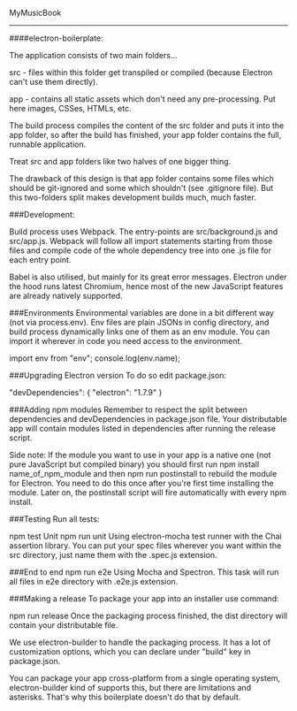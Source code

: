MyMusicBook

---------------------------------------------------------------------------------------------------------------------------------------------
####electron-boilerplate:

The application consists of two main folders...

src - files within this folder get transpiled or compiled (because Electron can't use them directly).

app - contains all static assets which don't need any pre-processing. Put here images, CSSes, HTMLs, etc.

The build process compiles the content of the src folder and puts it into the app folder, so after the build has finished, your app folder contains the full, runnable application.

Treat src and app folders like two halves of one bigger thing.

The drawback of this design is that app folder contains some files which should be git-ignored and some which shouldn't (see .gitignore file). But this two-folders split makes development builds much, much faster.

###Development:

Build process uses Webpack. The entry-points are src/background.js and src/app.js. Webpack will follow all import statements starting from those files and compile code of the whole dependency tree into one .js file for each entry point.

Babel is also utilised, but mainly for its great error messages. Electron under the hood runs latest Chromium, hence most of the new JavaScript features are already natively supported.

###Environments
Environmental variables are done in a bit different way (not via process.env). Env files are plain JSONs in config directory, and build process dynamically links one of them as an env module. You can import it wherever in code you need access to the environment.

import env from "env";
console.log(env.name);

###Upgrading Electron version
To do so edit package.json:

"devDependencies": {
  "electron": "1.7.9"
}

###Adding npm modules
Remember to respect the split between dependencies and devDependencies in package.json file. Your distributable app will contain modules listed in dependencies after running the release script.

Side note: If the module you want to use in your app is a native one (not pure JavaScript but compiled binary) you should first run npm install name_of_npm_module and then npm run postinstall to rebuild the module for Electron. You need to do this once after you're first time installing the module. Later on, the postinstall script will fire automatically with every npm install.

###Testing
Run all tests:

npm test
Unit
npm run unit
Using electron-mocha test runner with the Chai assertion library. You can put your spec files wherever you want within the src directory, just name them with the .spec.js extension.

###End to end
npm run e2e
Using Mocha and Spectron. This task will run all files in e2e directory with .e2e.js extension.

###Making a release
To package your app into an installer use command:

npm run release
Once the packaging process finished, the dist directory will contain your distributable file.

We use electron-builder to handle the packaging process. It has a lot of customization options, which you can declare under "build" key in package.json.

You can package your app cross-platform from a single operating system, electron-builder kind of supports this, but there are limitations and asterisks. That's why this boilerplate doesn't do that by default.